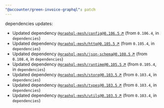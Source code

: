 ```yaml
---
"@accounter/green-invoice-graphql": patch
---
```

dependencies updates:
  - Updated dependency [`@graphql-mesh/config@0.106.5` ↗︎](https://www.npmjs.com/package/@graphql-mesh/config/v/0.106.5) (from `0.106.4`, in `dependencies`)
  - Updated dependency [`@graphql-mesh/http@0.105.5` ↗︎](https://www.npmjs.com/package/@graphql-mesh/http/v/0.105.5) (from `0.105.4`, in `dependencies`)
  - Updated dependency [`@graphql-mesh/json-schema@0.108.5` ↗︎](https://www.npmjs.com/package/@graphql-mesh/json-schema/v/0.108.5) (from `0.108.4`, in `dependencies`)
  - Updated dependency [`@graphql-mesh/runtime@0.105.5` ↗︎](https://www.npmjs.com/package/@graphql-mesh/runtime/v/0.105.5) (from `0.105.4`, in `dependencies`)
  - Updated dependency [`@graphql-mesh/store@0.103.5` ↗︎](https://www.npmjs.com/package/@graphql-mesh/store/v/0.103.5) (from `0.103.4`, in `dependencies`)
  - Updated dependency [`@graphql-mesh/types@0.103.5` ↗︎](https://www.npmjs.com/package/@graphql-mesh/types/v/0.103.5) (from `0.103.4`, in `dependencies`)
  - Updated dependency [`@graphql-mesh/utils@0.103.5` ↗︎](https://www.npmjs.com/package/@graphql-mesh/utils/v/0.103.5) (from `0.103.4`, in `dependencies`)
